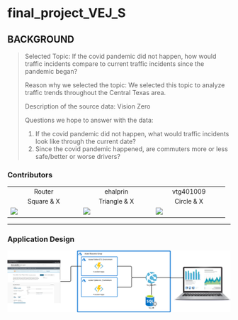# final_project_VEJ_S

## BACKGROUND

> Selected Topic: If the covid pandemic did not happen, how would traffic incidents compare to current traffic incidents since the pandemic began?
> 
> Reason why we selected the topic: We selected this topic to analyze traffic trends throughout the Central Texas area.
> 
> Description of the source data: Vision Zero
> 
> Questions we hope to answer with the data: 
>   1) If the covid pandemic did not happen, what would traffic incidents look like through the current date?
>   2) Since the covid pandemic happened, are commuters more or less safe/better or worse drivers?



### Contributors
<table>
  <tr>
    <td align=center>Router</td>
    <td align=center>ehalprin</td>
    <td align=center>vtg401009</td>
  </tr>
  <tr>
    <td align=center>Square & X</td>
    <td align=center>Triangle & X</td>
    <td align=center>Circle & X</td>
  </tr>
  <tr>
    <td width=150>
      <a href="https://github.com/jcaraway-na">
        <img src="https://github.com/jcaraway-na.png?size=150">
      </a>
    </td>
    <td width=150>
      <a href="https://github.com/ehalprin">
        <img src="https://github.com/ehalprin.png?size=50">
      </a>
    </td>
    <td width=150>
      <a href="https://github.com/vtg401009">
        <img src="https://github.com/vtg401009.png?size=50">
      </a>
    </td>
  </tr>
</table>

---

### Application Design

<div>
  <img src="https://github.com/jcaraway-na/final_project_VEJ_S/blob/main/resources/images/app_layout.png?size=50">
</div>
